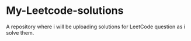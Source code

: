 # My-Leetcode-solutions
A repository where i will be uploading solutions for LeetCode question as i solve them.
